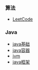 ### 算法

* [LeetCode](./LeetCode/目录.md)



### Java

* [java基础](./java/core_java.md)
* [java容器](./java/java容器.md)
* [jvm]()
* [java框架]()

